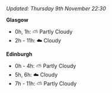 *Updated: Thursday 9th November 22:30*

**Glasgow**

* 0h, 1h: :partly_sunny: Partly Cloudy
* 2h - 11h: :cloud: Cloudy

**Edinburgh**

* 0h - 4h: :partly_sunny: Partly Cloudy
* 5h, 6h: :cloud: Cloudy
* 7h - 11h: :partly_sunny: Partly Cloudy
